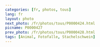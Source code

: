 ```yaml
---
categories: [fr, photos, tous]
lang: fr
layout: photo
next_photo: /fr/photos/tous/P0000424.html
picname: P0000427
prev_photo: /fr/photos/tous/P0000428.html
tags: [Animal, Fotofalle, Stachelschwein]
---
```

